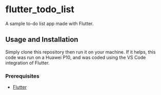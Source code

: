 # flutter_todo_list

A sample to-do list app made with Flutter.

## Usage and Installation

Simply clone this repository then run it on your machine. If it helps, this code was run on a Huawei P10, and was coded using the VS Code integration of Flutter.

### Prerequisites
 - [Flutter](https://flutter.dev/docs/get-started/install)
